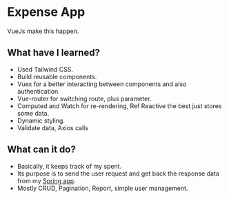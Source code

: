 # Expense App
VueJs make this happen. 

## What have I learned?

- Used Tailwind CSS.
- Build reusable components.
- Vuex for a better interacting between components and also authentication.
- Vue-router for switching route, plus parameter.
- Computed and Watch for re-rendering, Ref Reactive the best just stores some data.
- Dynamic styling.
- Validate data, Axios calls

## What can it do?

- Basically, it keeps track of my spent.
- Its purpose is to send the user request and get back the response data from my [Spring app](https://github.com/phucnguyenavn/spring_expense).
- Mostly CRUD, Pagination, Report, simple user management.
